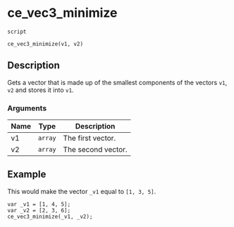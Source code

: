 # ce_vec3_minimize
`script`
```gml
ce_vec3_minimize(v1, v2)
```

## Description
Gets a vector that is made up of the smallest components of the
 vectors `v1`, `v2` and stores it into `v1`.

### Arguments
| Name | Type | Description |
| ---- | ---- | ----------- |
| v1 | `array` | The first vector. |
| v2 | `array` | The second vector. |

## Example
This would make the vector `_v1` equal to `[1, 3, 5]`.
```gml
var _v1 = [1, 4, 5];
var _v2 = [2, 3, 6];
ce_vec3_minimize(_v1, _v2);
```